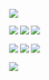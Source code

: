 ![](https://file.garden/Zd4zBrmXyXjgTATs/crinyg.png)

[![](https://file.garden/Zd4zBrmXyXjgTATs/Picsart_24-04-16_16-29-20-481%20(1)%20(1).png)](https://github.com/weredogs)
![](https://file.garden/Zd4zBrmXyXjgTATs/latest%20(13)%20(1).png)
[![](https://file.garden/Zd4zBrmXyXjgTATs/Picsart_24-04-16_16-44-59-975%20(1).webp)](https://rentry.org/im-barely-legal)

[![](https://file.garden/Zd4zBrmXyXjgTATs/generatedtext%20(2).png)](https://astronauter.123guestbook.com/)
![](https://file.garden/Zd4zBrmXyXjgTATs/Billy_Wise_Substance_Logo.webp)
[![](https://file.garden/Zd4zBrmXyXjgTATs/generatedtext%20(1)%20(1).png)](https://pronouns.cc/@yumeoarakawa)


 [![](https://file.garden/Zd4zBrmXyXjgTATs/fdafa.png)](https://1-29-22.carrd.co/)

  

